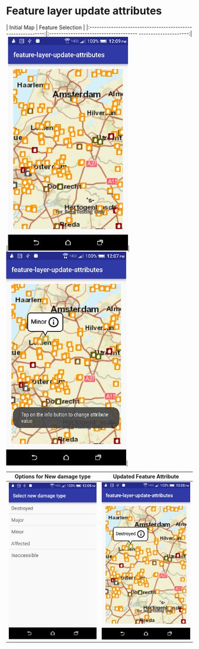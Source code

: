 # Feature layer update attributes         

|  Initial Map                                                |  Feature Selection                                          |
|:-----------------------------------------------------------:|:------------------------------------- ---------------------:|
|![FeatLUpdateAttr App](feature-layer-update-attributes-1.png)|![FeatLUpdateAttr App](feature-layer-update-attributes-2.png)|      

|  Options for New damage type                                |  Updated Feature Attribute                                  |
|:-----------------------------------------------------------:|:-----------------------------------------------------------:|
|![FeatLUpdateAttr App](feature-layer-update-attributes-3.png)|![FeatLUpdateAttr App](feature-layer-update-attributes-4.png)|
